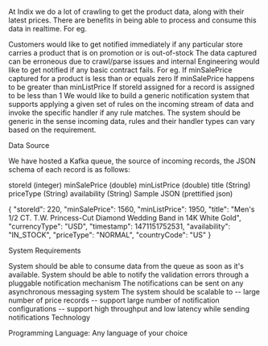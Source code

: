 At Indix we do a lot of crawling to get the product data, along with their latest prices. There are benefits in being able to process and consume this data in realtime. For eg.

Customers would like to get notified immediately if any particular store carries a product that is on promotion or is out-of-stock
The data captured can be erroneous due to crawl/parse issues and internal Engineering would like to get notified if any basic contract fails. For eg.
If minSalePrice captured for a product is less than or equals zero
If minSalePrice happens to be greater than minListPrice
If storeId assigned for a record is assigned to be less than 1
We would like to build a generic notification system that supports applying a given set of rules on the incoming stream of data and invoke the specific handler if any rule matches. The system should be generic in the sense incoming data, rules and their handler types can vary based on the requirement.

Data Source

We have hosted a Kafka queue, the source of incoming records, the JSON schema of each record is as follows:

storeId (integer)
minSalePrice (double)
minListPrice (double)
title (String)
priceType (String)
availability (String)
Sample JSON (prettified json)

{
  "storeId": 220,
  "minSalePrice": 1560,
  "minListPrice": 1950,
  "title": "Men's 1/2 CT. T.W. Princess-Cut Diamond Wedding Band in 14K White Gold",
  "currencyType": "USD",
  "timestamp": 1471151752531,
  "availability": "IN_STOCK",
  "priceType": "NORMAL",
  "countryCode": "US"
}


System Requirements

System should be able to consume data from the queue as soon as it's available.
System should be able to notify the validation errors through a pluggable notification mechanism
The notifications can be sent on any asynchronous messaging system
The system should be scalable to -- large number of price records -- support large number of notification configurations -- support high throughput and low latency while sending notifications
Technology

Programming Language: Any language of your choice
